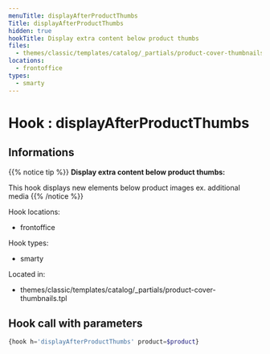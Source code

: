 ```yaml
---
menuTitle: displayAfterProductThumbs
Title: displayAfterProductThumbs
hidden: true
hookTitle: Display extra content below product thumbs
files:
  - themes/classic/templates/catalog/_partials/product-cover-thumbnails.tpl
locations:
  - frontoffice
types:
  - smarty
---
```


# Hook : displayAfterProductThumbs

## Informations

{{% notice tip %}}
**Display extra content below product thumbs:** 

This hook displays new elements below product images ex. additional media
{{% /notice %}}

Hook locations: 
  - frontoffice

Hook types: 
  - smarty

Located in: 
  - themes/classic/templates/catalog/_partials/product-cover-thumbnails.tpl

## Hook call with parameters

```php
{hook h='displayAfterProductThumbs' product=$product}
```